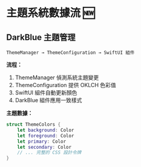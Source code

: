 # 主題系統數據流 🆕

## DarkBlue 主題管理

```
ThemeManager → ThemeConfiguration → SwiftUI 組件
```

**流程：**
1. ThemeManager 偵測系統主題變更
2. ThemeConfiguration 提供 OKLCH 色彩值
3. SwiftUI 組件自動更新顏色
4. DarkBlue 組件應用一致樣式

**主題數據：**
```swift
struct ThemeColors {
    let background: Color
    let foreground: Color
    let primary: Color
    let secondary: Color
    // ... 完整的 CSS 設計令牌
}
```
